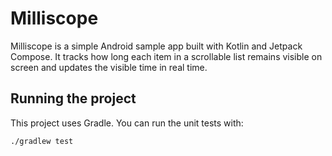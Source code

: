# Milliscope

Milliscope is a simple Android sample app built with Kotlin and Jetpack Compose.
It tracks how long each item in a scrollable list remains visible on screen and
updates the visible time in real time.

## Running the project

This project uses Gradle. You can run the unit tests with:

```
./gradlew test
```

